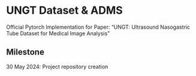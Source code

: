 # UNGT Dataset & ADMS
Official Pytorch Implementation for Paper: “UNGT: Ultrasound Nasogastric Tube Dataset for Medical Image Analysis”

## Milestone
30 May 2024: Project repository creation
